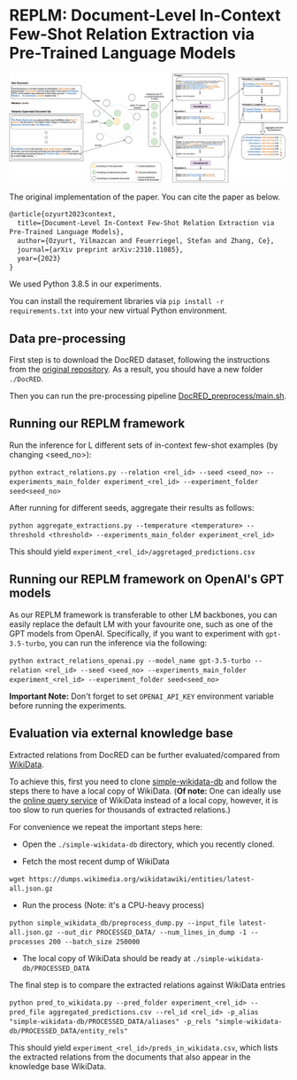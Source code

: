 # REPLM: Document-Level In-Context Few-Shot Relation Extraction via Pre-Trained Language Models

![The overview of our REPLM framework](overview.png)

The original implementation of the paper. You can cite the paper as below. 

```
@article{ozyurt2023context,
  title={Document-Level In-Context Few-Shot Relation Extraction via Pre-Trained Language Models},
  author={Ozyurt, Yilmazcan and Feuerriegel, Stefan and Zhang, Ce},
  journal={arXiv preprint arXiv:2310.11085},
  year={2023}
}
```

We used Python 3.8.5 in our experiments. 

You can install the requirement libraries via `pip install -r requirements.txt` into your new virtual Python environment.

## Data pre-processing

First step is to download the DocRED dataset, following the instructions from the [original repository](https://github.com/thunlp/DocRED/tree/master). As a result, you should have a new folder `./DocRED`.

Then you can run the pre-processing pipeline [DocRED_preprocess/main.sh](DocRED_preprocess/main.sh).

## Running our REPLM framework

Run the inference for L different sets of in-context few-shot examples (by changing <seed_no>):

`python extract_relations.py --relation <rel_id> --seed <seed_no> --experiments_main_folder experiment_<rel_id> --experiment_folder seed<seed_no>`

After running for different seeds, aggregate their results as follows: 

`python aggregate_extractions.py --temperature <temperature> --threshold <threshold> --experiments_main_folder experiment_<rel_id>`

This should yield `experiment_<rel_id>/aggretaged_predictions.csv`

## Running our REPLM framework on OpenAI's GPT models
As our REPLM framework is transferable to other LM backbones, you can easily replace the default LM with your favourite one, such as one of the GPT models from OpenAI. Specifically, if you want to experiment with `gpt-3.5-turbo`, you can run the inference via the following:

`python extract_relations_openai.py --model_name gpt-3.5-turbo --relation <rel_id> --seed <seed_no> --experiments_main_folder experiment_<rel_id> --experiment_folder seed<seed_no>`

**Important Note:** Don't forget to set `OPENAI_API_KEY` environment variable before running the experiments. 

## Evaluation via external knowledge base

Extracted relations from DocRED can be further evaluated/compared from [WikiData](https://www.wikidata.org/).

To achieve this, first you need to clone [simple-wikidata-db](https://github.com/neelguha/simple-wikidata-db) and follow the steps there to have a local copy of WikiData. 
(**Of note:** One can ideally use the [online query service](https://query.wikidata.org) of WikiData instead of a local copy, however, it is too slow to run queries for thousands of extracted relations.)

For convenience we repeat the important steps here: 

- Open the `./simple-wikidata-db` directory, which you recently cloned.

- Fetch the most recent dump of WikiData

`wget https://dumps.wikimedia.org/wikidatawiki/entities/latest-all.json.gz`

- Run the process (Note: it's a CPU-heavy process)

`python simple_wikidata_db/preprocess_dump.py --input_file latest-all.json.gz --out_dir PROCESSED_DATA/ --num_lines_in_dump -1 --processes 200 --batch_size 250000`

- The local copy of WikiData should be ready at `./simple-wikidata-db/PROCESSED_DATA`

The final step is to compare the extracted relations against WikiData entries

`python pred_to_wikidata.py --pred_folder experiment_<rel_id> --pred_file aggregated_predictions.csv --rel_id <rel_id> -p_alias "simple-wikidata-db/PROCESSED_DATA/aliases" -p_rels "simple-wikidata-db/PROCESSED_DATA/entity_rels"` 

This should yield `experiment_<rel_id>/preds_in_wikidata.csv`, which lists the extracted relations from the documents that also appear in the knowledge base WikiData.
